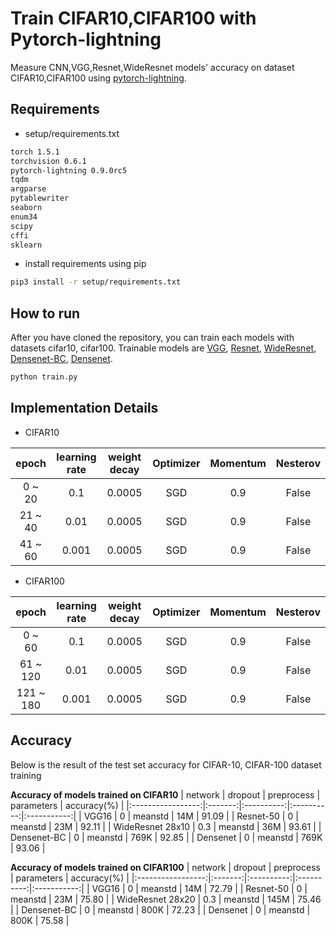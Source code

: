 # Train CIFAR10,CIFAR100 with Pytorch-lightning
Measure CNN,VGG,Resnet,WideResnet models' accuracy on dataset CIFAR10,CIFAR100 using [pytorch-lightning](https://github.com/PyTorchLightning/pytorch-lightning).

## Requirements
- setup/requirements.txt
```bash
torch 1.5.1
torchvision 0.6.1
pytorch-lightning 0.9.0rc5
tqdm
argparse
pytablewriter
seaborn
enum34
scipy
cffi
sklearn
```

- install requirements using pip
```bash
pip3 install -r setup/requirements.txt
```

## How to run
After you have cloned the repository, you can train each models with datasets cifar10, cifar100. Trainable models are [VGG](https://arxiv.org/abs/1409.1556), [Resnet](https://arxiv.org/abs/1512.03385), [WideResnet](https://arxiv.org/pdf/1605.07146.pdf), [Densenet-BC](https://arxiv.org/pdf/1608.06993.pdf), [Densenet](https://arxiv.org/abs/1608.06993).

```bash
python train.py
```

## Implementation Details
- CIFAR10

|   epoch   | learning rate |  weight decay | Optimizer | Momentum |  Nesterov |
|:---------:|:-------------:|:-------------:|:---------:|:--------:|:---------:|
|   0 ~ 20  |      0.1      |     0.0005    |    SGD    |    0.9   |   False   |
|  21 ~ 40  |      0.01     |     0.0005    |    SGD    |    0.9   |   False   |
|  41 ~ 60  |      0.001    |     0.0005    |    SGD    |    0.9   |   False   |

- CIFAR100

|   epoch   | learning rate |  weight decay | Optimizer | Momentum |  Nesterov |
|:---------:|:-------------:|:-------------:|:---------:|:--------:|:---------:|
|   0 ~ 60  |      0.1      |     0.0005    |    SGD    |    0.9   |   False   |
|  61 ~ 120 |      0.01     |     0.0005    |    SGD    |    0.9   |   False   |
| 121 ~ 180 |      0.001    |     0.0005    |    SGD    |    0.9   |   False   |

## Accuracy
Below is the result of the test set accuracy for CIFAR-10, CIFAR-100 dataset training

**Accuracy of models trained on CIFAR10**
| network           | dropout | preprocess | parameters | accuracy(%) |
|:-----------------:|:-------:|:----------:|:----------:|:-----------:|
|       VGG16       |    0    |   meanstd  |     14M    |    91.09    |
|      Resnet-50    |    0    |   meanstd  |     23M    |    92.11    |
| WideResnet 28x10  |   0.3   |   meanstd  |     36M    |    93.61    |
|     Densenet-BC   |    0    |   meanstd  |    769K    |    92.85    |
|      Densenet     |    0    |   meanstd  |    769K    |    93.06    |


**Accuracy of models trained on CIFAR100**
| network           | dropout | preprocess | parameters | accuracy(%) |
|:-----------------:|:-------:|:----------:|:----------:|:-----------:|
|       VGG16       |    0    |   meanstd  |     14M    |    72.79    |
|      Resnet-50    |    0    |   meanstd  |     23M    |    75.80    |
| WideResnet 28x20  |   0.3   |   meanstd  |    145M    |    75.46    |
|     Densenet-BC   |    0    |   meanstd  |    800K    |    72.23    |
|      Densenet     |    0    |   meanstd  |    800K    |    75.58    |
